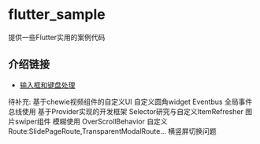 # flutter_sample

提供一些Flutter实用的案例代码

## 介绍链接

- [输入框和键盘处理](https://juejin.im/post/5e7c164ae51d455c7275d353)

待补充:
基于chewie视频组件的自定义UI
自定义圆角widget
Eventbus 全局事件总线使用
基于Provider实现的开发框架
Selector研究与自定义ItemRefresher
图片swiper组件
模糊使用
OverScrollBehavior
自定义Route:SlidePageRoute,TransparentModalRoute...
横竖屏切换问题


